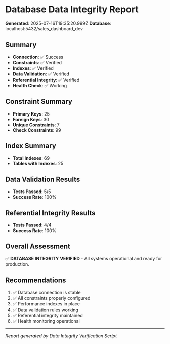 # Database Data Integrity Report

**Generated**: 2025-07-16T19:35:20.999Z
**Database**: localhost:5432/sales_dashboard_dev

## Summary

- **Connection**: ✅ Success
- **Constraints**: ✅ Verified
- **Indexes**: ✅ Verified
- **Data Validation**: ✅ Verified
- **Referential Integrity**: ✅ Verified
- **Health Check**: ✅ Working

## Constraint Summary


- **Primary Keys**: 25
- **Foreign Keys**: 30
- **Unique Constraints**: 7
- **Check Constraints**: 99


## Index Summary


- **Total Indexes**: 69
- **Tables with Indexes**: 25


## Data Validation Results


- **Tests Passed**: 5/5
- **Success Rate**: 100%


## Referential Integrity Results


- **Tests Passed**: 4/4
- **Success Rate**: 100%


## Overall Assessment

✅ **DATABASE INTEGRITY VERIFIED** - All systems operational and ready for production.

## Recommendations

1. ✅ Database connection is stable
2. ✅ All constraints properly configured
3. ✅ Performance indexes in place
4. ✅ Data validation rules working
5. ✅ Referential integrity maintained
6. ✅ Health monitoring operational

---
*Report generated by Data Integrity Verification Script*
